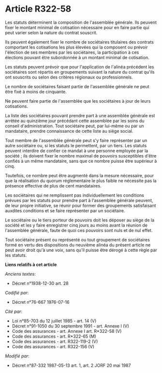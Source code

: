 # Article R322-58

Les statuts déterminent la composition de l'assemblée générale. Ils peuvent fixer le montant minimal de cotisation nécessaire
pour en faire partie qui peut varier selon la nature du contrat souscrit.

Ils peuvent également fixer le nombre de sociétaires titulaires des contrats comportant les cotisations les plus élevées qui
la composent ou prévoir l'élection de ses membres par les sociétaires, la participation à ces élections pouvant être
subordonnée à un montant minimal de cotisation.

Les statuts peuvent prévoir que pour l'application de l'alinéa précédent les sociétaires sont répartis en groupements suivant
la nature du contrat qu'ils ont souscrits ou selon des critères régionaux ou professionnels.

Le nombre de sociétaires faisant partie de l'assemblée générale ne peut être fixé à moins de cinquante.

Ne peuvent faire partie de l'assemblée que les sociétaires à jour de leurs cotisations.

La liste des sociétaires pouvant prendre part à une assemblée générale est arrêtée au quinzième jour précédant cette
assemblée par les soins du conseil d'administration. Tout sociétaire peut, par lui-même ou par un mandataire, prendre
connaissance de cette liste au siège social.

Tout membre de l'assemblée générale peut s'y faire représenter par un autre sociétaire ou, si les statuts le permettent, par
un tiers. Les statuts peuvent interdire de confier ce mandat à une personne employée par la société ; ils doivent fixer le
nombre maximal de pouvoirs susceptibles d'être confiés à un même mandataire, sans que ce nombre puisse être supérieur à cinq.

Toutefois, ce nombre peut être augmenté dans la mesure nécessaire, pour que la réalisation du quorum réglementaire le plus
faible ne nécessite pas la présence effective de plus de cent mandataires.

Les sociétaires qui ne remplissent pas individuellement les conditions prévues par les statuts pour prendre part à
l'assemblée générale peuvent, de leur propre initiative, se réunir pour former des groupements satisfaisant auxdites
conditions et se faire représenter par un sociétaire.

Le sociétaire ou le tiers porteur de pouvoirs doit les déposer au siège de la société et les y faire enregistrer cinq jours
au moins avant la réunion de l'assemblée générale, faute de quoi ces pouvoirs sont nuls et de nul effet.

Tout sociétaire présent ou représenté ou tout groupement de sociétaires formé en vertu des dispositions du neuvième alinéa du
présent article ne peut avoir droit qu'à une voix, sans qu'il puisse être dérogé à cette règle par les statuts.

**Liens relatifs à cet article**

_Anciens textes_:

  - Décret n°1938-12-30 art. 28

_Codifié par_:

  - Décret n°76-667 1976-07-16

_Cité par_:

  - Loi n°85-703 du 12 juillet 1985 - art. 14 (V)
  - Décret n°91-1050 du 30 septembre 1991 - art. Annexe I (V)
  - Code des assurances - art. Annexe I art. R*322-58 (V)
  - Code des assurances - art. R*322-65 (M)
  - Code des assurances - art. R322-119-2 (V)
  - Code des assurances - art. R322-156 (V)

_Modifié par_:

  - Décret n°87-332 1987-05-13 art. 1, art. 2 JORF 20 mai 1987
